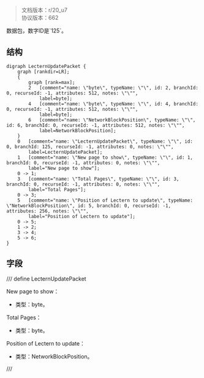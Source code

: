 # <!-- md:samp LecternUpdatePacket -->

> 文档版本：r/20_u7<br/>协议版本：662

<!-- md:samp LecternUpdatePacket -->数据包，数字ID是`125`。

## 结构

```viz
digraph LecternUpdatePacket {
	graph [rankdir=LR];
	{
		graph [rank=max];
		2	[comment="name: \"byte\", typeName: \"\", id: 2, branchId: 0, recurseId: -1, attributes: 512, notes: \"\"",
			label=byte];
		4	[comment="name: \"byte\", typeName: \"\", id: 4, branchId: 0, recurseId: -1, attributes: 512, notes: \"\"",
			label=byte];
		6	[comment="name: \"NetworkBlockPosition\", typeName: \"\", id: 6, branchId: 0, recurseId: -1, attributes: 512, notes: \"\"",
			label=NetworkBlockPosition];
	}
	0	[comment="name: \"LecternUpdatePacket\", typeName: \"\", id: 0, branchId: 125, recurseId: -1, attributes: 0, notes: \"\"",
		label=LecternUpdatePacket];
	1	[comment="name: \"New page to show\", typeName: \"\", id: 1, branchId: 0, recurseId: -1, attributes: 0, notes: \"\"",
		label="New page to show"];
	0 -> 1;
	3	[comment="name: \"Total Pages\", typeName: \"\", id: 3, branchId: 0, recurseId: -1, attributes: 0, notes: \"\"",
		label="Total Pages"];
	0 -> 3;
	5	[comment="name: \"Position of Lectern to update\", typeName: \"NetworkBlockPosition\", id: 5, branchId: 0, recurseId: -1, attributes: 256, notes: \"\"",
		label="Position of Lectern to update"];
	0 -> 5;
	1 -> 2;
	3 -> 4;
	5 -> 6;
}

```

## 字段

/// define
LecternUpdatePacket

New page to show：<!-- md:samp byte -->

- 类型：byte。

Total Pages：<!-- md:samp byte -->

- 类型：byte。

Position of Lectern to update：[<!-- md:samp NetworkBlockPosition -->](../types/networkblockposition.md)

- 类型：NetworkBlockPosition。


///
